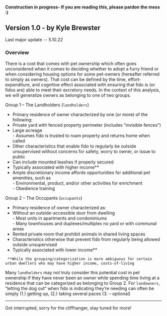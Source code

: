 #### Construction in progress-  If you are reading this, please pardon the mess :)

## Version 1.0 - by Kyle Brewster
Last major update -- 5.10.22

### Overview
There is a cost that comes with pet ownership which often goes unconsidered when it comes to deciding whether to adopt a furry friend or when considering housing options for some pet-owners (hereafter referred to simply as owners). That cost can be defined by the time, effort-expenditure, and cognitive effect associated with ensuring that fido is (or fidos are) able to meet their excretory needs. In the context of this analysis, we will generalize owners as belonging to one of two groups.

Group 1 – The Landholders (`landholders`)   
  -	Primary residence of owner characterized by one (or more) of the following:  
  -	  Private yard with fenced property perimeter (includes “invisible fences”)  
   - Large acreage  
    - Assumes fido is trusted to roam property and returns home when called  
   - Other characteristics that enable fido to regularly be outside unsupervised without concerns for safety, worry to owner, or issue to public  
   - Can include mounted leashes if properly secured  
  - Typically associated with higher income**  
   - Ample discretionary income affords opportunities for additional pet amenities, such as  
    - Environmental, product, and/or other activities for enrichment  
    - Obedience training  
        
Group 2 – The Occupants (`occupants`)  
  - Primary residence of owner characterized as:  
   - Without an outside-accessible door from dwelling  
    - Most units in apartments and condominiums  
    - Many townhouses and duplexes/multiplex no yard or with communal areas  
   - Rented private room that prohibit animals in shared living spaces  
   - Characteristics otherwise that prevent fido from regularly being allowed outside unsupervised  
   -	Typically associated with lower income**  


     **While the grouping/categorization is more ambiguous for certain urban dwellers who may have higher income, costs-of-living 


Many ` landholders ` may not truly consider this potential cost in pet ownership if they have never been an owner while spending time living at a residence that can be categorized as belonging to Group 2. For `landowners`, “letting the dog out” when fido is indicating they’re needing can often be simply (1.) getting up, (2.) taking several paces (3. – optional) 

----------------------

Got interrupted, sorry for the cliffhanger, stay tuned for more! 
